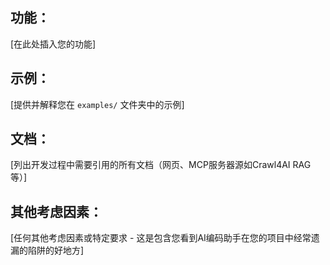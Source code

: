 ## 功能：

[在此处插入您的功能]

## 示例：

[提供并解释您在 `examples/` 文件夹中的示例]

## 文档：

[列出开发过程中需要引用的所有文档（网页、MCP服务器源如Crawl4AI RAG等）]

## 其他考虑因素：

[任何其他考虑因素或特定要求 - 这是包含您看到AI编码助手在您的项目中经常遗漏的陷阱的好地方]